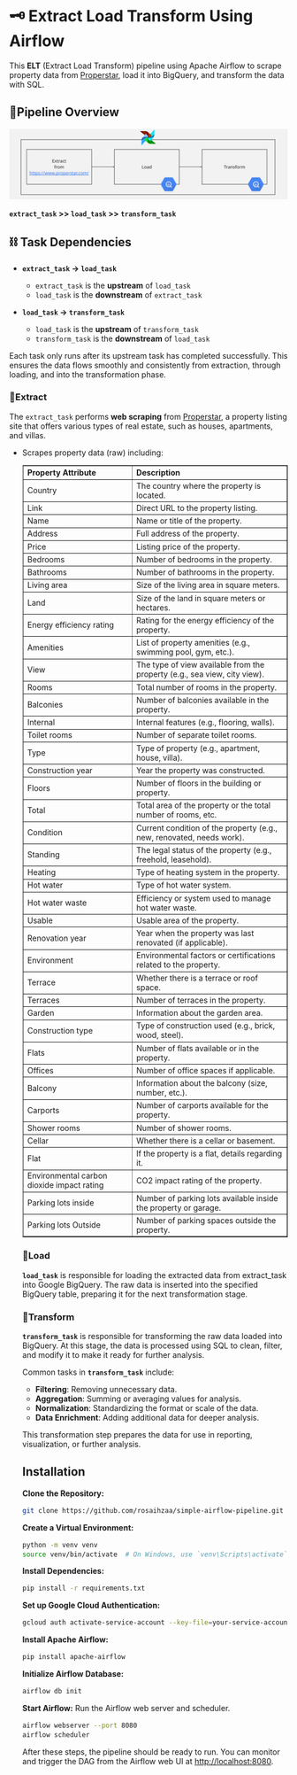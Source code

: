 # 🗝️ Extract Load Transform Using Airflow

This **ELT** (Extract Load Transform) pipeline using Apache Airflow to scrape property data from [Properstar](https://www.properstar.com/), load it into BigQuery, and transform the data with SQL.

## 🔗Pipeline Overview
![ELT Pipeline](workflow_dag.jpg)

**`extract_task` >> `load_task` >> `transform_task`**
## ⛓️ Task Dependencies

- **`extract_task` → `load_task`**
  - `extract_task` is the **upstream** of `load_task`
  - `load_task` is the **downstream** of `extract_task`

- **`load_task` → `transform_task`**
  - `load_task` is the **upstream** of `transform_task`
  - `transform_task` is the **downstream** of `load_task`

Each task only runs after its upstream task has completed successfully. This ensures the data flows smoothly and consistently from extraction, through loading, and into the transformation phase.
### 🔗Extract
  The `extract_task` performs **web scraping** from [Properstar](https://www.properstar.com/), a property listing site that offers various types of real estate, such as houses, apartments, and villas.

- Scrapes property data (raw) including:
  <table border="1">
  <thead>
    <tr>
      <th>Property Attribute</th>
      <th>Description</th>
    </tr>
  </thead>
  <tbody>
    <tr>
      <td>Country</td>
      <td>The country where the property is located.</td>
    </tr>
    <tr>
      <td>Link</td>
      <td>Direct URL to the property listing.</td>
    </tr>
    <tr>
      <td>Name</td>
      <td>Name or title of the property.</td>
    </tr>
    <tr>
      <td>Address</td>
      <td>Full address of the property.</td>
    </tr>
    <tr>
      <td>Price</td>
      <td>Listing price of the property.</td>
    </tr>
    <tr>
      <td>Bedrooms</td>
      <td>Number of bedrooms in the property.</td>
    </tr>
    <tr>
      <td>Bathrooms</td>
      <td>Number of bathrooms in the property.</td>
    </tr>
    <tr>
      <td>Living area</td>
      <td>Size of the living area in square meters.</td>
    </tr>
    <tr>
      <td>Land</td>
      <td>Size of the land in square meters or hectares.</td>
    </tr>
    <tr>
      <td>Energy efficiency rating</td>
      <td>Rating for the energy efficiency of the property.</td>
    </tr>
    <tr>
      <td>Amenities</td>
      <td>List of property amenities (e.g., swimming pool, gym, etc.).</td>
    </tr>
    <tr>
      <td>View</td>
      <td>The type of view available from the property (e.g., sea view, city view).</td>
    </tr>
    <tr>
      <td>Rooms</td>
      <td>Total number of rooms in the property.</td>
    </tr>
    <tr>
      <td>Balconies</td>
      <td>Number of balconies available in the property.</td>
    </tr>
    <tr>
      <td>Internal</td>
      <td>Internal features (e.g., flooring, walls).</td>
    </tr>
    <tr>
      <td>Toilet rooms</td>
      <td>Number of separate toilet rooms.</td>
    </tr>
    <tr>
      <td>Type</td>
      <td>Type of property (e.g., apartment, house, villa).</td>
    </tr>
    <tr>
      <td>Construction year</td>
      <td>Year the property was constructed.</td>
    </tr>
    <tr>
      <td>Floors</td>
      <td>Number of floors in the building or property.</td>
    </tr>
    <tr>
      <td>Total</td>
      <td>Total area of the property or the total number of rooms, etc.</td>
    </tr>
    <tr>
      <td>Condition</td>
      <td>Current condition of the property (e.g., new, renovated, needs work).</td>
    </tr>
    <tr>
      <td>Standing</td>
      <td>The legal status of the property (e.g., freehold, leasehold).</td>
    </tr>
    <tr>
      <td>Heating</td>
      <td>Type of heating system in the property.</td>
    </tr>
    <tr>
      <td>Hot water</td>
      <td>Type of hot water system.</td>
    </tr>
    <tr>
      <td>Hot water waste</td>
      <td>Efficiency or system used to manage hot water waste.</td>
    </tr>
    <tr>
      <td>Usable</td>
      <td>Usable area of the property.</td>
    </tr>
    <tr>
      <td>Renovation year</td>
      <td>Year when the property was last renovated (if applicable).</td>
    </tr>
    <tr>
      <td>Environment</td>
      <td>Environmental factors or certifications related to the property.</td>
    </tr>
    <tr>
      <td>Terrace</td>
      <td>Whether there is a terrace or roof space.</td>
    </tr>
    <tr>
      <td>Terraces</td>
      <td>Number of terraces in the property.</td>
    </tr>
    <tr>
      <td>Garden</td>
      <td>Information about the garden area.</td>
    </tr>
    <tr>
      <td>Construction type</td>
      <td>Type of construction used (e.g., brick, wood, steel).</td>
    </tr>
    <tr>
      <td>Flats</td>
      <td>Number of flats available or in the property.</td>
    </tr>
    <tr>
      <td>Offices</td>
      <td>Number of office spaces if applicable.</td>
    </tr>
    <tr>
      <td>Balcony</td>
      <td>Information about the balcony (size, number, etc.).</td>
    </tr>
    <tr>
      <td>Carports</td>
      <td>Number of carports available for the property.</td>
    </tr>
    <tr>
      <td>Shower rooms</td>
      <td>Number of shower rooms.</td>
    </tr>
    <tr>
      <td>Cellar</td>
      <td>Whether there is a cellar or basement.</td>
    </tr>
    <tr>
      <td>Flat</td>
      <td>If the property is a flat, details regarding it.</td>
    </tr>
    <tr>
      <td>Environmental carbon dioxide impact rating</td>
      <td>CO2 impact rating of the property.</td>
    </tr>
    <tr>
      <td>Parking lots inside</td>
      <td>Number of parking lots available inside the property or garage.</td>
    </tr>
    <tr>
      <td>Parking lots Outside</td>
      <td>Number of parking spaces outside the property.</td>
    </tr>
  </tbody>
</table>

### 🔗Load
  **`load_task`** is responsible for loading the extracted data from extract_task into Google BigQuery. The raw data is inserted into the specified BigQuery table, preparing it for the next transformation stage.
### 🔗Transform
**`transform_task`** is responsible for transforming the raw data loaded into BigQuery. At this stage, the data is processed using SQL to clean, filter, and modify it to make it ready for further analysis.

Common tasks in **`transform_task`** include:
- **Filtering**: Removing unnecessary data.
- **Aggregation**: Summing or averaging values for analysis.
- **Normalization**: Standardizing the format or scale of the data.
- **Data Enrichment**: Adding additional data for deeper analysis.

This transformation step prepares the data for use in reporting, visualization, or further analysis.
## Installation
**Clone the Repository:**
   ```bash
   git clone https://github.com/rosaihzaa/simple-airflow-pipeline.git
   ```
**Create a Virtual Environment:**
   ```bash
   python -m venv venv
   source venv/bin/activate  # On Windows, use `venv\Scripts\activate`
   ```
**Install Dependencies:**
   ```bash
   pip install -r requirements.txt
   ```
**Set up Google Cloud Authentication:**
   ```bash
   gcloud auth activate-service-account --key-file=your-service-account-key.json
   ```
**Install Apache Airflow:**
   ```bash
   pip install apache-airflow
   ```
**Initialize Airflow Database:**
   ```bash
   airflow db init
   ```
**Start Airflow:**
   Run the Airflow web server and scheduler.
   ```bash
   airflow webserver --port 8080
   airflow scheduler
   ```
After these steps, the pipeline should be ready to run. You can monitor and trigger the DAG from the Airflow web UI at [http://localhost:8080](http://localhost:8080).
